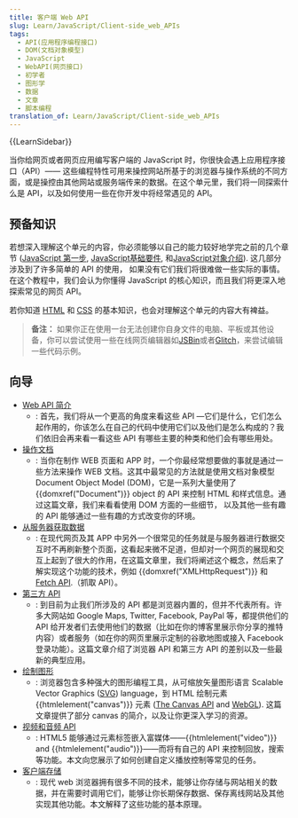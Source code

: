 ```yaml
---
title: 客户端 Web API
slug: Learn/JavaScript/Client-side_web_APIs
tags:
  - API(应用程序编程接口)
  - DOM(文档对象模型)
  - JavaScript
  - WebAPI(网页接口)
  - 初学者
  - 图形学
  - 数据
  - 文章
  - 脚本编程
translation_of: Learn/JavaScript/Client-side_web_APIs
---
```

{{LearnSidebar}}

当你给网页或者网页应用编写客户端的 JavaScript 时，你很快会遇上应用程序接口（API）—— 这些编程特性可用来操控网站所基于的浏览器与操作系统的不同方面，或是操控由其他网站或服务端传来的数据。在这个单元里，我们将一同探索什么是 API，以及如何使用一些在你开发中将经常遇见的 API。

## 预备知识

若想深入理解这个单元的内容，你必须能够以自己的能力较好地学完之前的几个章节 ([JavaScript 第一步](/zh-CN/docs/Learn/JavaScript/First_steps), [JavaScript](/zh-CN/docs/Learn/JavaScript/First_steps)[基础要件](/zh-CN/docs/Learn/JavaScript/Building_blocks), 和[JavaScript](/zh-CN/docs/Learn/JavaScript/First_steps)[对象介绍](/zh-CN/docs/Learn/JavaScript/Objects)). 这几部分涉及到了许多简单的 API 的使用， 如果没有它们我们将很难做一些实际的事情。在这个教程中，我们会认为你懂得 JavaScript 的核心知识，而且我们将更深入地探索常见的网页 API。

若你知道 [HTML](/en-US/docs/Learn/HTML) 和 [CSS](/en-US/docs/Learn/CSS) 的基本知识，也会对理解这个单元的内容大有裨益。

> **备注：** 如果你正在使用一台无法创建你自身文件的电脑、平板或其他设备，你可以尝试使用一些在线网页编辑器如[JSBin](http://jsbin.com/)或者[Glitch](https://glitch.com/)，来尝试编辑一些代码示例。

## 向导

- [Web API 简介](/zh-CN/docs/Learn/JavaScript/Client-side_web_APIs/Introduction)
  - : 首先，我们将从一个更高的角度来看这些 API —它们是什么，它们怎么起作用的，你该怎么在自己的代码中使用它们以及他们是怎么构成的？我们依旧会再来看一看这些 API 有哪些主要的种类和他们会有哪些用处。
- [操作文档](/zh-CN/docs/Learn/JavaScript/Client-side_web_APIs/Manipulating_documents)
  - : 当你在制作 WEB 页面和 APP 时，一个你最经常想要做的事就是通过一些方法来操作 WEB 文档。这其中最常见的方法就是使用文档对象模型 Document Object Model (DOM)，它是一系列大量使用了 {{domxref("Document")}} object 的 API 来控制 HTML 和样式信息。通过这篇文章，我们来看看使用 DOM 方面的一些细节， 以及其他一些有趣的 API 能够通过一些有趣的方式改变你的环境。
- [从服务器获取数据](/zh-CN/docs/Learn/JavaScript/Client-side_web_APIs/Fetching_data)
  - : 在现代网页及其 APP 中另外一个很常见的任务就是与服务器进行数据交互时不再刷新整个页面，这看起来微不足道，但却对一个网页的展现和交互上起到了很大的作用，在这篇文章里，我们将阐述这个概念，然后来了解实现这个功能的技术，例如 {{domxref("XMLHttpRequest")}} 和 [Fetch API](/en-US/docs/Web/API/Fetch_API).（抓取 API）。
- [第三方 API](/zh-CN/docs/Learn/JavaScript/Client-side_web_APIs/Third_party_APIs)
  - : 到目前为止我们所涉及的 API 都是浏览器内置的，但并不代表所有。许多大网站如 Google Maps, Twitter, Facebook, PayPal 等，都提供他们的 API 给开发者们去使用他们的数据（比如在你的博客里展示你分享的推特内容）或者服务（如在你的网页里展示定制的谷歌地图或接入 Facebook 登录功能）。这篇文章介绍了浏览器 API 和第三方 API 的差别以及一些最新的典型应用。
- [绘制图形](/zh-CN/docs/Learn/JavaScript/Client-side_web_APIs/Drawing_graphics)
  - : 浏览器包含多种强大的图形编程工具，从可缩放矢量图形语言 Scalable Vector Graphics ([SVG](/zh-CN/docs/Web/SVG)) language，到 HTML 绘制元素 {{htmlelement("canvas")}} 元素 ([The Canvas API](/zh-CN/docs/Web/API/Canvas_API) and [WebGL](/zh-CN/docs/Web/API/WebGL_API)). 这篇文章提供了部分 canvas 的简介，以及让你更深入学习的资源。
- [视频和音频 API](/zh-CN/docs/Learn/JavaScript/Client-side_web_APIs/Video_and_audio_APIs)
  - : HTML5 能够通过元素标签嵌入富媒体——{{htmlelement("video")}} and {{htmlelement("audio")}}——而将有自己的 API 来控制回放，搜索等功能。本文向您展示了如何创建自定义播放控制等常见的任务。
- [客户端存储](/en-US/docs/Learn/JavaScript/Client-side_web_APIs/Client-side_storage)
  - : 现代 web 浏览器拥有很多不同的技术，能够让你存储与网站相关的数据，并在需要时调用它们，能够让你长期保存数据、保存离线网站及其他实现其他功能。本文解释了这些功能的基本原理。
